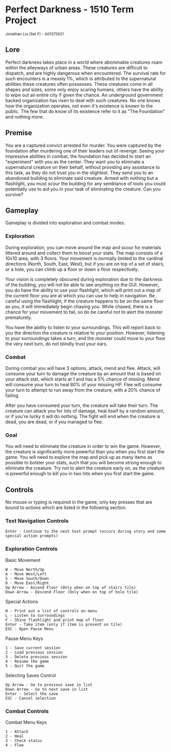 # Perfect Darkness - 1510 Term Project
<sup>Jonathan Liu (Set F) - A01375621</sup>

## Lore

Perfect darkness takes place in a world where abominable creatures roam within the alleyways of urban areas. These 
creatures are difficult to dispatch, and are highly dangerous when encountered. The survival rate for such 
encounters is a measly 1%, which is attributed to the supernatural abilities these creatures often possesses. These 
creatures come in all shapes and sizes, some only enjoy scaring humans, others have the ability to wipe out an entire 
city if given the chance. An underground government backed organization has risen to deal with such creatures. No one 
knows how the organization operates, not even it's existence is known to the public. The few that do know of its 
existence refer to it as "The Foundation" and nothing more.

## Premise

You are a captured convict arrested for murder. You were captured by the foundation after murdering one of their 
leaders out of revenge. Seeing your impressive abilities in combat, the foundation has decided to start an 
"experiment" with you as the center. They want you to eliminate a supernatural creature on their behalf, 
without providing any assistance to this task, as they do not trust you in the slightest. They send you to an abandoned 
building to eliminate said creature. Armed with nothing but a flashlight, you must scour the building for any 
semblance of tools you could potentially use to aid you in your task of eliminating the creature. Can you survive?

## Gameplay

Gameplay is divided into exploration and combat modes. 

### Exploration

During exploration, you can move around the map and scour for materials littered around and collect them to boost your 
stats. The map consists of a 10x10 area, with 3 floors. Your movement is normally limited to the cardinal directions 
(North, South, East, West), but if you are on top of a set of stairs, or a hole, you can climb up a floor or down a 
floor respectively. 

Your vision is completely obscured during exploration due to the darkness of the building, you will 
not be able to see anything on the GUI. However, you do have the ability to use your flashlight, which will print 
out a map of the current floor you are at which you can use to help in navigation. Be careful using the flashlight, 
if the creature happens to be on the same floor as you, it will immediately begin chasing you. While chased, there 
is a chance for your movement to fail, so do be careful not to alert the monster prematurely.

You have the ability to listen to your surroundings. This will report back to you the direction the creature is 
relative to your position. However, listening to your surroundings takes a turn, and the monster could move to your 
floor the very next turn, do not blindly trust your ears.

### Combat

During combat you will have 3 options, attack, mend and flee. Attack, will consume your turn to damage the creature 
by an amount that is based on your attack stat, which starts at 1 and has a 5% chance of missing. Mend will consume 
your turn to heal 80% of your missing HP. Flee will consume your turn to attempt to run away from the creature, with a 
20% chance of failing.

After you have consumed your turn, the creature will take their turn. The creature can attack you for lots of damage,
heal itself by a random amount, or if you're lucky it will do nothing. The fight will end when the creature is dead, 
you are dead, or if you managed to flee.

### Goal

You will need to eliminate the creature in order to win the game. However, the creature is significantly more 
powerful than you when you first start the game. You will need to explore the map and pick up as many items as 
possible to bolster your stats, such that you will become strong enough to eliminate the creature. Try not to alert the 
creature early on, as the creature is powerful enough to kill you in two hits when you first start the game.

## Controls

No mouse or typing is required in the game, only key presses that are bound to actions which are listed in the 
following section.

### Text Navigation Controls
```angular2html
Enter - Continue to the next text prompt (occurs during story and some special action prompts)
```

### Exploration Controls

Basic Movement
```angular2html
W - Move North/Up
A - Move West/Left
S - Move South/Down
D - Move East/Right
Up Arrow - Ascend Floor (Only when on top of stairs tile)
Down Arrow - Descend Floor (Only when on top of hole tile)
```

Special Actions
```angular2html
H - Print out a list of controls on menu
L - Listen to surroundings
F - Shine flashlight and print map of floor
Enter - Take item (only if item is present on tile)
ESC - Open Pause Menu
```

Pause Menu Keys
```angular2html
1 - Save current session
2 - Load previous session
3 - Delete previous session
4 - Resume the game
5 - Quit the game
```

Selecting Saves Control
```angular2html
Up Arrow - Go to previous save in list
Down Arrow - Go to next save in list
Enter - Select the save
ESC - Cancel selection
```

### Combat Controls

Combat Menu Keys
```angular2html
1 - Attack
2 - Heal
3 - Check status
4 - Flee
```
